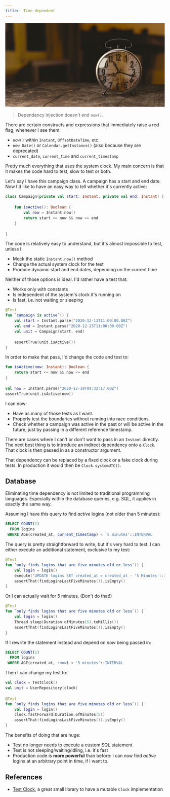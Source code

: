 ```yaml
---
title:  Time-dependent
---
```


![](img/clock-1274699_1280.jpg)

> Dependency injection doesn't end `now()`.

There are certain constructs and expressions that immediately raise a red flag, whenever I see them:

 * `now()` within `Instant`, `OffsetDateTime`, etc.
 * `new Date()` or `Calendar.getInstance()` (also because they are deprecated)
 * `current_date`, `current_time` and `current_timestamp`

Pretty much everything that uses the system clock.
My main concern is that it makes the code hard to test, slow to test or both.

Let's say I have this campaign class.
A campaign has a start and end date.
Now I'd like to have an easy way to tell whether it's currently active:

```kotlin
class Campaign(private val start: Instant, private val end: Instant) {
    
    fun isActive(): Boolean {
        val now = Instant.now()
        return start <= now && now <= end
    }
    
}
```

The code is relatively easy to understand, but it's almost impossible to test, unless I:

 * Mock the static `Instant.now()` method
 * Change the actual system clock for the test
 * Produce dynamic start and end dates, depending on the current time

Neither of those options is ideal.
I'd rather have a test that:

 * Works only with constants
 * Is independent of the system's clock it's running on
 * Is fast, i.e. not waiting or sleeping

```kotlin
@Test
fun `campaign is active`() {
    val start = Instant.parse("2020-12-13T11:00:00.00Z")
    val end = Instant.parse("2020-12-25T11:00:00.00Z")
    val unit = Campaign(start, end)
    
    assertTrue(unit.isActive())
}
```

In order to make that pass, I'd change the code and test to:

```kotlin
fun isActive(now: Instant): Boolean {
    return start <= now && now <= end
}

val now = Instant.parse("2020-12-19T09:32:17.00Z")
assertTrue(unit.isActive(now))
```

I can now:

 * Have as many of those tests as I want.
 * Properly test the boundaries without running into race conditions.
 * Check whether a campaign was active in the past or will be active in the future, just by passing in a different reference timestamp.

There are cases where I can't or don't want to pass in an `Instant` directly.
The next best thing is to introduce an indirect dependency onto a `Clock`.
That clock is then passed in as a constructor argument.

That dependency can be replaced by a fixed clock or a fake clock during tests.
In production it would then be `Clock.systemUTC()`.

## Database

Eliminating time dependency is not limited to traditional programming languages.
Especially within the database queries, e.g. SQL, it applies in exactly the same way.

Assuming I have this query to find *active* logins (not older than 5 minutes):

```sql
SELECT COUNT(1)
  FROM logins
 WHERE AGE(created_at, current_timestamp) < '5 minutes'::INTERVAL 
```

The query is pretty straightforward to write, but it's very hard to test.
I can either execute an additional statement, exclusive to my test:

```kotlin
@Test
fun `only finds logins that are five minutes old or less`() {
    val login = login()
    execute("UPDATE logins SET created_at = created_at - '5 Minutes'::INTERVAL WHERE id = ${login.id}")
    assertThat(findLoginsLastFiveMinutes()).isEmpty()
}
```

Or I can actually wait for 5 minutes. (Don't do that!)

```kotlin
@Test
fun `only finds logins that are five minutes old or less`() {
    val login = login()
    Thread.sleep(Duration.ofMinutes(5).toMillis())
    assertThat(findLoginsLastFiveMinutes()).isEmpty()
}
```

If I rewrite the statement instead and depend on *now* being passed in:

```sql
SELECT COUNT(1)
  FROM logins
 WHERE AGE(created_at, :now) < '5 minutes'::INTERVAL 
```

Then I can change my test to:

```kotlin
val clock = TestClock()
val unit = UserRepository(clock)

@Test
fun `only finds logins that are five minutes old or less`() {
    val login = login()
    clock.fastForward(Duration.ofMinutes(5))
    assertThat(findLoginsLastFiveMinutes()).isEmpty()
}
```

The benefits of doing that are huge:

 * Test no longer needs to execute a custom SQL statement
 * Test is not sleeping/waiting/idling, i.e. it's fast
 * Production code is **more powerful** than before:
   I can now find *active* logins at an arbitrary point in time, if I want to.


## References

 * [Test Clock](https://github.com/Mercateo/test-clock), a great small library to have a mutable `Clock` implementation
